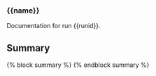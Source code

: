 ### {{name}} 

Documentation for run {{runid}}.

## Summary 
{% block summary %} 
{% endblock summary %} 

